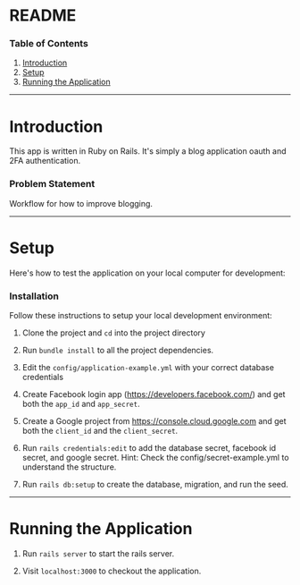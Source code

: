 # README

### Table of Contents

1. [Introduction](#introduction)
2. [Setup](#setup)
3. [Running the Application](#running-the-application)

----

# Introduction
This app is written in Ruby on Rails. It's simply a blog application oauth and 2FA authentication.

### Problem Statement
Workflow for how to improve blogging.

----


# Setup
Here's how to test the application on your local computer for development:


### Installation
Follow these instructions to setup your local development environment:

1. Clone the project and `cd` into the project directory

2. Run `bundle install` to all the project dependencies.

3. Edit the `config/application-example.yml` with your correct database credentials
3. Create Facebook login app (https://developers.facebook.com/) and get both the `app_id` and `app_secret`.
4. Create a Google project from https://console.cloud.google.com and get both the `client_id` and the `client_secret`.
3. Run `rails credentials:edit` to add the database secret, facebook id secret, and google secret. Hint: Check the config/secret-example.yml to understand the structure.

4. Run `rails db:setup` to create the database, migration, and run the seed.

----

# Running the Application

1. Run `rails server` to start the rails server.

2. Visit `localhost:3000` to checkout the application.
